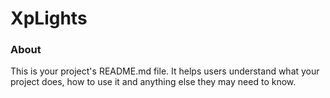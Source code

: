 XpLights
========

### About

This is your project's README.md file. It helps users understand what your
project does, how to use it and anything else they may need to know.